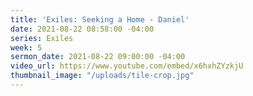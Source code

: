 ```yaml
---
title: 'Exiles: Seeking a Home - Daniel'
date: 2021-08-22 08:58:00 -04:00
series: Exiles
week: 5
sermon_date: 2021-08-22 09:00:00 -04:00
video_url: https://www.youtube.com/embed/x6hxhZYzkjU
thumbnail_image: "/uploads/tile-crop.jpg"
---
```


